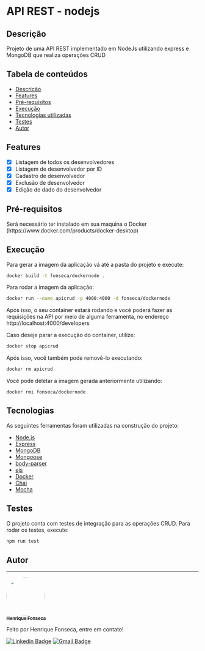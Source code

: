 # API REST - nodejs

## Descrição
<p>Projeto de uma API REST implementado em NodeJs utilizando express e MongoDB que realiza operações CRUD</p>

## Tabela de conteúdos
<!--ts-->
   * [Descrição](#descrição)
   * [Features](#features)
   * [Pré-requisitos](#pré-requisitos)
   * [Execução](#execução)
   * [Tecnologias utilizadas](#tecnologias)
   * [Testes](#testes)
   * [Autor](#autor)
<!--te-->

## Features

- [x] Listagem de todos os desenvolvedores
- [x] Listagem de desenvolvedor por ID
- [x] Cadastro de desenvolvedor
- [x] Exclusão de desenvolvedor
- [x] Edição de dado do desenvolvedor

## Pré-requisitos
<p>Será necessário ter instalado em sua maquina o Docker (https://www.docker.com/products/docker-desktop)</p>

## Execução

<p>Para gerar a imagem da aplicação vá até a pasta do projeto e execute:</p>

```bash
docker build -t fonseca/dockernode .
```
<p>Para rodar a imagem da aplicação:</p>

```bash
docker run --name apicrud -p 4000:4000 -d fonseca/dockernode
```

<p>Após isso, o seu container estará rodando e você poderá fazer as requisições na API por meio de alguma ferramenta, no endereço http://localhost:4000/developers</p>

<p>Caso deseje parar a execução do container, utilize:</p>

```bash
docker stop apicrud
```

<p>Após isso, você também pode removê-lo executando:

```bash
docker rm apicrud
```

<p>Você pode deletar a imagem gerada anteriormente utilizando:</p>

```
docker rmi fonseca/dockernode 
```

## Tecnologias
<p>As seguintes ferramentas foram utilizadas na construção do projeto:</p>

- [Node.js](https://nodejs.org/en/)
- [Express](https://expressjs.com/pt-br/)
- [MongoDB](https://www.mongodb.com/)
- [Mongoose](https://mongoosejs.com/)
- [body-parser](https://www.npmjs.com/package/body-parser)
- [ejs](https://ejs.co/)
- [Docker](https://www.docker.com/products/docker-desktop)
- [Chai](https://www.chaijs.com/)
- [Mocha](https://mochajs.org/)

## Testes

<p>O projeto conta com testes de integração para as operações CRUD. Para rodar os testes, execute:</p>

```bash
npm run test
```

<!-- ## Status

<p>O projeto não está concluído, segue abaixo algumas das modificações futuras:</p>

- Separar o banco de dados de testes do banco padrão;
- Separar os serviços de controladores;
- Implementar um ID com auto-increment para desenvolvedores;
- Adicionar mais verificações de erro nas requisições;
- Estilizar o front-end. -->

## Autor
---

<a href="https://www.linkedin.com/in/henrique-fonseca-7aa779192/">
 <img style="border-radius: 50%;" src="https://avatars.githubusercontent.com/u/38361543?v=4" width="100px;" alt=""/>
 <br />
 <sub><b>Henrique Fonseca</b></sub></a> <a href="https://www.linkedin.com/in/henrique-fonseca-7aa779192/" title="Teste"> </a>


Feito por Henrique Fonseca, entre em contato!

[![Linkedin Badge](https://img.shields.io/badge/-Henrique-blue?style=flat-square&logo=Linkedin&logoColor=white&link=https://www.linkedin.com/in/henrique-fonseca-7aa779192/)](https://www.linkedin.com/in/henrique-fonseca-7aa779192/) 
[![Gmail Badge](https://img.shields.io/badge/-h.marquesluiz@gmail.com-c14438?style=flat-square&logo=Gmail&logoColor=white&link=mailto:h.marquesluiz@gmail.com)](mailto:h.marquesluiz@gmail.com)